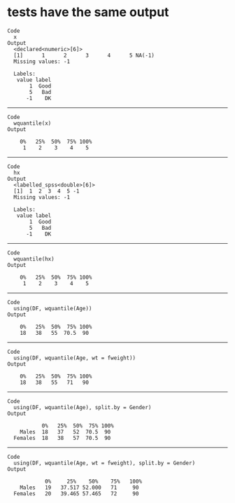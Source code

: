 # tests have the same output

    Code
      x
    Output
      <declared<numeric>[6]>
      [1]      1      2      3      4      5 NA(-1)
      Missing values: -1
      
      Labels:
       value label
           1  Good
           5   Bad
          -1    DK

---

    Code
      wquantile(x)
    Output
      
        0%   25%  50%  75% 100%
         1    2    3    4    5 
      

---

    Code
      hx
    Output
      <labelled_spss<double>[6]>
      [1]  1  2  3  4  5 -1
      Missing values: -1
      
      Labels:
       value label
           1  Good
           5   Bad
          -1    DK

---

    Code
      wquantile(hx)
    Output
      
        0%   25%  50%  75% 100%
         1    2    3    4    5 
      

---

    Code
      using(DF, wquantile(Age))
    Output
      
        0%   25%  50%  75% 100%
        18   38   55  70.5  90 
      

---

    Code
      using(DF, wquantile(Age, wt = fweight))
    Output
      
        0%   25%  50%  75% 100%
        18   38   55   71   90 
      

---

    Code
      using(DF, wquantile(Age), split.by = Gender)
    Output
      
               0%   25%  50%  75% 100%
        Males  18   37   52  70.5  90 
      Females  18   38   57  70.5  90 
      

---

    Code
      using(DF, wquantile(Age, wt = fweight), split.by = Gender)
    Output
      
                0%     25%    50%    75%   100% 
        Males   19   37.517 52.000   71     90  
      Females   20   39.465 57.465   72     90  
      

